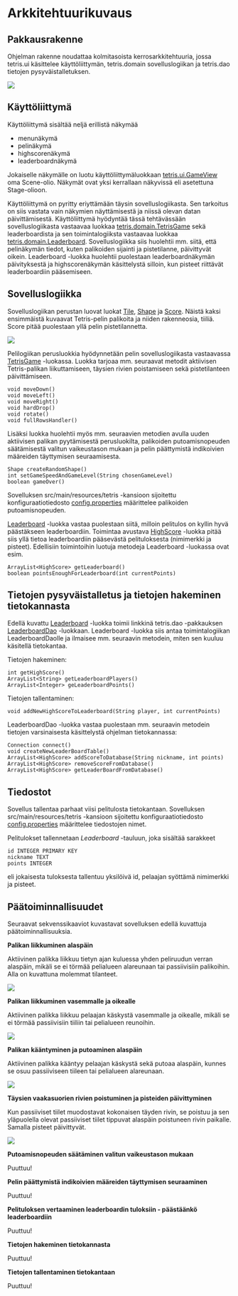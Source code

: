 # Arkkitehtuurikuvaus

## Pakkausrakenne

Ohjelman rakenne noudattaa kolmitasoista kerrosarkkitehtuuria, jossa tetris.ui käsittelee käyttöliittymän, tetris.domain sovelluslogiikan ja tetris.dao tietojen pysyväistalletuksen.

<img src="https://github.com/Marcestus/ot-harjoitustyo/blob/master/dokumentaatio/kuvat/pakkausrakenne.png">

## Käyttöliittymä

Käyttöliittymä sisältää neljä erillistä näkymää

- menunäkymä
- pelinäkymä
- highscorenäkymä
- leaderboardnäkymä

Jokaiselle näkymälle on luotu käyttöliittymäluokkaan [tetris.ui.GameView](https://github.com/Marcestus/ot-harjoitustyo/blob/master/Tetris/src/main/java/tetris/ui/GameView.java) oma Scene-olio. Näkymät ovat yksi kerrallaan näkyvissä eli asetettuna Stage-olioon.

Käyttöliittymä on pyritty eriyttämään täysin sovelluslogiikasta. Sen tarkoitus on siis vastata vain näkymien näyttämisestä ja niissä olevan datan päivittämisestä. Käyttöliittymä hyödyntää tässä tehtävässään sovelluslogiikasta vastaavaa luokkaa [tetris.domain.TetrisGame](https://github.com/Marcestus/ot-harjoitustyo/blob/master/Tetris/src/main/java/tetris/domain/TetrisGame.java) sekä leaderboardista ja sen toimintalogiiksta vastaavaa luokkaa [tetris.domain.Leaderboard](https://github.com/Marcestus/ot-harjoitustyo/blob/master/Tetris/src/main/java/tetris/domain/Leaderboard.java). Sovelluslogiikka siis huolehtii mm. siitä, että pelinäkymän tiedot, kuten palikoiden sijainti ja pistetilanne, päivittyvät oikein. Leaderboard -luokka huolehtii puolestaan leaderboardnäkymän päivityksestä ja highscorenäkymän käsittelystä silloin, kun pisteet riittävät leaderboardiin pääsemiseen.

## Sovelluslogiikka

Sovelluslogiikan perustan luovat luokat [Tile](https://github.com/Marcestus/ot-harjoitustyo/blob/master/Tetris/src/main/java/tetris/domain/Tile.java), [Shape](https://github.com/Marcestus/ot-harjoitustyo/blob/master/Tetris/src/main/java/tetris/domain/Shape.java) ja [Score](https://github.com/Marcestus/ot-harjoitustyo/blob/master/Tetris/src/main/java/tetris/domain/Score.java). Näistä kaksi ensimmäistä kuvaavat Tetris-pelin palikoita ja niiden rakenneosia, tiiliä. Score pitää puolestaan yllä pelin pistetilannetta.

<img src="https://github.com/Marcestus/ot-harjoitustyo/blob/master/dokumentaatio/kuvat/luokkakaaviokuva.jpg">

Pelilogiikan perusluokkia hyödynnetään pelin sovelluslogiikasta vastaavassa [TetrisGame](https://github.com/Marcestus/ot-harjoitustyo/blob/master/Tetris/src/main/java/tetris/domain/TetrisGame.java) -luokassa. Luokka tarjoaa mm. seuraavat metodit aktiivisen Tetris-palikan liikuttamiseen, täysien rivien poistamiseen sekä pistetilanteen päivittämiseen.

```
void moveDown()
void moveLeft()
void moveRight()
void hardDrop()
void rotate()
void fullRowsHandler()
```
Lisäksi luokka huolehtii myös mm. seuraavien metodien avulla uuden aktiivisen palikan pyytämisestä perusluokilta, palikoiden putoamisnopeuden säätämisestä valitun vaikeustason mukaan ja pelin päättymistä indikoivien määreiden täyttymisen seuraamisesta.

```
Shape createRandomShape()
int setGameSpeedAndGameLevel(String chosenGameLevel)
boolean gameOver()
```

Sovelluksen src/main/resources/tetris -kansioon sijoitettu konfiguraatiotiedosto [config.properties](https://github.com/Marcestus/ot-harjoitustyo/blob/master/Tetris/src/main/resources/tetris/config.properties) määrittelee palikoiden putoamisnopeuden.

[Leaderboard](https://github.com/Marcestus/ot-harjoitustyo/blob/master/Tetris/src/main/java/tetris/domain/Leaderboard.java) -luokka vastaa puolestaan siitä, milloin pelitulos on kyllin hyvä päästäkseen leaderboardiin. Toimintaa avustava [HighScore](https://github.com/Marcestus/ot-harjoitustyo/blob/master/Tetris/src/main/java/tetris/domain/HighScore.java) -luokka pitää siis yllä tietoa leaderboardiin pääsevästä pelituloksesta (nimimerkki ja pisteet). Edellisiin toimintoihin luotuja metodeja Leaderboard -luokassa ovat esim.

```
ArrayList<HighScore> getLeaderboard()
boolean pointsEnoughForLeaderboard(int currentPoints)
```

## Tietojen pysyväistalletus ja tietojen hakeminen tietokannasta

Edellä kuvattu [Leaderboard](https://github.com/Marcestus/ot-harjoitustyo/blob/master/Tetris/src/main/java/tetris/domain/Leaderboard.java) -luokka toimii linkkinä tetris.dao -pakkauksen [LeaderboardDao](https://github.com/Marcestus/ot-harjoitustyo/blob/master/Tetris/src/main/java/tetris/dao/LeaderboardDao.java) -luokkaan. Leaderboard -luokka siis antaa toimintalogiikan LeaderboardDaolle ja ilmaisee mm. seuraavin metodein, miten sen kuuluu käsitellä tietokantaa.

Tietojen hakeminen:

```
int getHighScore()
ArrayList<String> getLeaderboardPlayers()
ArrayList<Integer> geLeaderboardPoints()
```

Tietojen tallentaminen:

```
void addNewHighScoreToLeaderboard(String player, int currentPoints)
```

LeaderboardDao -luokka vastaa puolestaan mm. seuraavin metodein tietojen varsinaisesta käsittelystä ohjelman tietokannassa:
```
Connection connect()
void createNewLeaderBoardTable()
ArrayList<HighScore> addScoreToDatabase(String nickname, int points)
ArrayList<HighScore> removeScoreFromDatabase()
ArrayList<HighScore> getLeaderBoardFromDatabase()
```

## Tiedostot

Sovellus tallentaa parhaat viisi pelitulosta tietokantaan.
Sovelluksen src/main/resources/tetris -kansioon sijoitettu konfiguraatiotiedosto [config.properties](https://github.com/Marcestus/ot-harjoitustyo/blob/master/Tetris/src/main/resources/tetris/config.properties) määrittelee tiedostojen nimet.

Pelitulokset tallennetaan *Leaderboard* -tauluun, joka sisältää sarakkeet
```
id INTEGER PRIMARY KEY
nickname TEXT
points INTEGER
```
eli jokaisesta tuloksesta tallentuu yksilöivä id, pelaajan syöttämä nimimerkki ja pisteet.

## Päätoiminnallisuudet

Seuraavat sekvenssikaaviot kuvastavat sovelluksen edellä kuvattuja päätoiminnallisuuksia.

**Palikan liikkuminen alaspäin**

Aktiivinen palikka liikkuu tietyn ajan kuluessa yhden peliruudun verran alaspäin, mikäli se ei törmää pelialueen alareunaan tai passiivisiin palikoihin. Alla on kuvattuna molemmat tilanteet.

<img src="https://github.com/Marcestus/ot-harjoitustyo/blob/master/dokumentaatio/kuvat/moveDown.png">

**Palikan liikkuminen vasemmalle ja oikealle**

Aktiivinen palikka liikkuu pelaajan käskystä vasemmalle ja oikealle, mikäli se ei törmää passiivisiin tiiliin tai pelialueen reunoihin.

<img src="https://github.com/Marcestus/ot-harjoitustyo/blob/master/dokumentaatio/kuvat/rightAndLeft.png">

**Palikan kääntyminen ja putoaminen alaspäin**

Aktiivinen palikka kääntyy pelaajan käskystä sekä putoaa alaspäin, kunnes se osuu passiiviseen tiileen tai pelialueen alareunaan.

<img src="https://github.com/Marcestus/ot-harjoitustyo/blob/master/dokumentaatio/kuvat/rotateAndHardDrop.png">

**Täysien vaakasuorien rivien poistuminen ja pisteiden päivittyminen**

Kun passiiviset tiilet muodostavat kokonaisen täyden rivin, se poistuu ja sen yläpuolella olevat passiiviset tiilet tippuvat alaspäin poistuneen rivin paikalle. Samalla pisteet päivittyvät.

<img src="https://github.com/Marcestus/ot-harjoitustyo/blob/master/dokumentaatio/kuvat/FullRowsSequence.png">

**Putoamisnopeuden säätäminen valitun vaikeustason mukaan**

Puuttuu!

**Pelin päättymistä indikoivien määreiden täyttymisen seuraaminen**

Puuttuu!

**Pelituloksen vertaaminen leaderboardin tuloksiin - päästäänkö leaderboardiin**

Puuttuu!

**Tietojen hakeminen tietokannasta**

Puuttuu!

**Tietojen tallentaminen tietokantaan**

Puuttuu!
